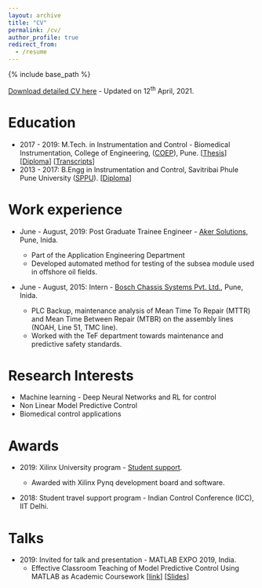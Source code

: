 ```yaml
---
layout: archive
title: "CV"
permalink: /cv/
author_profile: true
redirect_from:
  - /resume
---
```


{% include base_path %}


<a href="http://saketadhau.github.io/files/saket_CV.pdf" target="_blank">Download detailed CV here</a> - Updated on 12<sup>th</sup> April, 2021.


Education
======
* 2017 - 2019: M.Tech. in Instrumentation and Control - Biomedical Instrumentation, College of Engineering, (<a href="https://www.coep.org.in" target="_blank">COEP</a>), Pune. [<a href="http://saketadhau.github.io/files/m_thesis.pdf" target="_blank">Thesis</a>]  [<a href="http://saketadhau.github.io/files/MTech_Diploma.pdf" target="_blank">Diploma</a>] [<a href="http://saketadhau.github.io/files/M_Transcripts.pdf" target="_blank">Transcripts</a>] 
* 2013 - 2017: B.Engg in Instrumentation and Control, Savitribai Phule Pune University (<a href="http://www.unipune.ac.in" target="_blank">SPPU</a>). [<a href="http://saketadhau.github.io/files/BE_Diploma.pdf" target="_blank">Diploma</a>]

Work experience
======
* June - August, 2019: Post Graduate Trainee Engineer - [Aker Solutions](https://www.akersolutions.com), Pune, Inida.
  * Part of the Application Engineering Department
  * Developed automated method for testing of the subsea module used in offshore oil fields.

* June - August, 2015: Intern - [Bosch Chassis Systems Pvt. Ltd.](https://www.bosch.in/our-company/bosch-in-india/pune/), Pune, Inida.
  * PLC Backup, maintenance analysis of Mean Time To Repair (MTTR) and Mean Time Between Repair (MTBR) on the assembly lines (NOAH, Line 51, TMC line).
  * Worked with the TeF department towards maintenance and predictive safety standards.  
  
Research Interests
======
* Machine learning - Deep Neural Networks and RL for control 
* Non Linear Model Predictive Control 
* Biomedical control applications

Awards
======
* 2019: Xilinx University program - [Student support](https://www.xilinx.com/support/university.html).
  * Awarded with Xilinx Pynq development board and software.

* 2018: Student travel support program - Indian Control Conference (ICC), IIT Delhi.  

Talks
======
* 2019: Invited for talk and presentation - MATLAB EXPO 2019, India. 
  * Effective Classroom Teaching of Model Predictive Control Using MATLAB as Academic Coursework [[link](https://www.matlabexpo.com/in/2019/proceedings.html)] [[Slides](https://www.matlabexpo.com/content/dam/mathworks/mathworks-dot-com/images/events/matlabexpo/in/2019/effective-classroom-teaching.pdf)]





